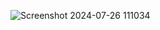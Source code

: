 ![Screenshot 2024-07-26 111034](https://github.com/user-attachments/assets/2a44a5a5-b7d1-4a17-ba8b-31a2501e7452)
